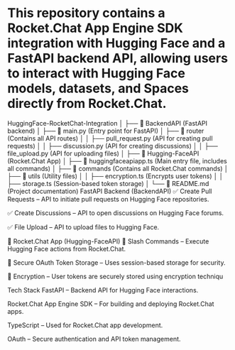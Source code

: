 <h1>This repository contains a Rocket.Chat App Engine SDK integration with Hugging Face and a FastAPI backend API, allowing users to interact with Hugging Face models, datasets, and Spaces directly from Rocket.Chat.</h1>
HuggingFace-RocketChat-Integration  
│  
├── 📂 BackendAPI  (FastAPI backend)  
│   ├── 📜 main.py  (Entry point for FastAPI)  
│   ├── 📂 router  (Contains all API routes)  
│   │   ├── pull_request.py  (API for creating pull requests)  
│   │   ├── discussion.py  (API for creating discussions)  
│   │   ├── file_upload.py  (API for uploading files)  
│  
├── 📂 Hugging-FaceAPI  (Rocket.Chat App)  
│   ├── 📜 huggingfaceapiapp.ts  (Main entry file, includes all commands)  
│   ├── 📂 commands  (Contains all Rocket.Chat commands)  
│   ├── 📂 utils  (Utility files)  
│   │   ├── encryption.ts  (Encrypts user tokens)  
│   │   ├── storage.ts  (Session-based token storage)  
│  
└── 📜 README.md  (Project documentation)  
 FastAPI Backend (BackendAPI)
✅ Create Pull Requests – API to initiate pull requests on Hugging Face repositories.

✅ Create Discussions – API to open discussions on Hugging Face forums.

✅ File Upload – API to upload files to Hugging Face.

💬 Rocket.Chat App (Hugging-FaceAPI)
🔹 Slash Commands – Execute Hugging Face actions from Rocket.Chat.

🔹 Secure OAuth Token Storage – Uses session-based storage for security.

🔹 Encryption – User tokens are securely stored using encryption techniqu

Tech Stack
FastAPI – Backend API for Hugging Face interactions.

Rocket.Chat App Engine SDK – For building and deploying Rocket.Chat apps.

TypeScript – Used for Rocket.Chat app development.

OAuth – Secure authentication and API token management.
